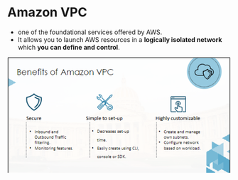 Amazon VPC
==========

- one of the foundational services offered by AWS.
- It allows you to launch AWS resources in a **logically isolated network** which **you can define and control**.

![alt text](https://github.com/akin-a/notes/blob/main/images/VPC1.PNG)
